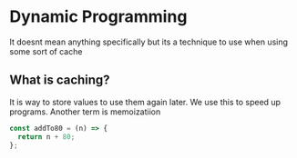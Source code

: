 # Dynamic Programming

It doesnt mean anything specifically but its a technique to use when using some sort of cache

## What is caching?

It is way to store values to use them again later. We use this to speed up programs. Another term is memoizatiion

```javascript
const addTo80 = (n) => {
  return n + 80;
};

```
